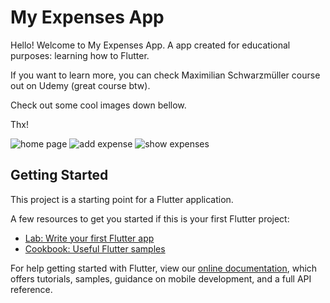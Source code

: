 # My Expenses App

Hello! Welcome to My Expenses App. A app created for educational purposes: learning how to Flutter.

If you want to learn more, you can check Maximilian Schwarzmüller course out on Udemy (great course btw).

Check out some cool images down bellow.

Thx!

![home page](https://user-images.githubusercontent.com/7691308/89341261-6c05e780-d677-11ea-880e-9651e3297575.png)
![add expense](https://user-images.githubusercontent.com/7691308/89341318-7de78a80-d677-11ea-8bac-891f879ba596.png)
![show expenses](https://user-images.githubusercontent.com/7691308/89341521-d1f26f00-d677-11ea-8a08-14880416ede0.png)

## Getting Started

This project is a starting point for a Flutter application.

A few resources to get you started if this is your first Flutter project:

- [Lab: Write your first Flutter app](https://flutter.dev/docs/get-started/codelab)
- [Cookbook: Useful Flutter samples](https://flutter.dev/docs/cookbook)

For help getting started with Flutter, view our
[online documentation](https://flutter.dev/docs), which offers tutorials,
samples, guidance on mobile development, and a full API reference.
